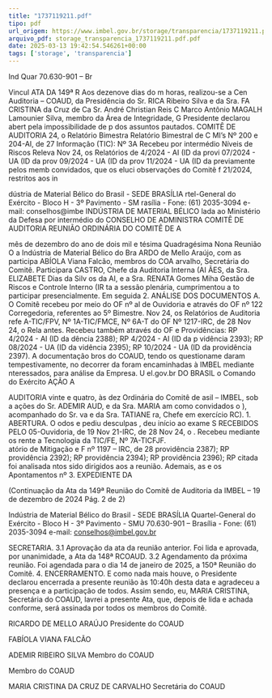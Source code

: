 ```yaml
---
title: "1737119211.pdf"
tipo: pdf
url_origem: https://www.imbel.gov.br/storage/transparencia/1737119211.pdf
arquivo_pdf: storage_transparencia_1737119211.pdf.pdf
date: 2025-03-13 19:42:54.546261+00:00
tags: ['storage', 'transparencia']
---
```


Ind
Quar
70.630-901 – Br
 
Vincul
ATA DA 149ª R
Aos dezenove dias do m
horas, realizou-se a Cen
Auditoria – COAUD, da
Presidência do Sr. RICA
Ribeiro Silva e da Sra. FA
CRISTINA da Cruz de Ca
Sr. André Christian Reis C
Marco Antônio MAGALH
Lamounier Silva, membro
da Área de Integridade, G
Presidente declarou abert
pela impossibilidade de p
dos assuntos pautados.
COMITÊ DE AUDITORIA
24, o Relatório Bimestra
Relatório Bimestral de C
MI’s Nº 200 e 204-AI, de 27 
Informação (TIC): Nº 3A
Recebeu por intermédio 
Níveis de Riscos Releva
Nov 24, os Relatórios de
4/2024 - AI (ID da provi
07/2024 - UA (ID da prov
09/2024 - UA (ID da prov
11/2024 - UA (ID da 
previamente pelos memb
convidados, que os eluci
observações do Comitê f
21/2024, restritos aos in
 
dústria de Material Bélico do Brasil - SEDE BRASÍLIA
rtel-General do Exército - Bloco H - 3º Pavimento - SM
rasília - Fone: (61) 2035-3094 e-mail: conselhos@imbe
INDÚSTRIA DE MATERIAL BÉLICO 
lada ao Ministério da Defesa por intermédio do
CONSELHO DE ADMINISTRA
COMITÊ DE AUDITORIA
REUNIÃO ORDINÁRIA DO COMITÊ DE A
 
mês de dezembro do ano de dois mil e 
tésima Quadragésima Nona Reunião O
a Indústria de Material Bélico do Bra
ARDO de Mello Araújo, com as participa
ABÍOLA Viana Falcão, membros do COA
arvalho, Secretária do Comitê. Participara
CASTRO, Chefe da Auditoria Interna (AI
ÃES, da Sra. ELIZABETE Dias da Silv
os da AI, e a Sra. RENATA Gomes Miha
Gestão de Riscos e Controle Interno (IR
ta a sessão plenária, cumprimentou a to
participar presencialmente. Em seguida
 2.  ANÁLISE DOS DOCUMENTOS
A. O Comitê recebeu por meio do OF nº 
al de Ouvidoria e através do OF nº 122
Corregedoria, referentes ao 5º Bimestre.
Nov 24, os Relatórios de Auditoria refe
A-TIC/FPV, Nº 1A-TIC/FMCE, Nº 6A-T
do OF Nº 1217-IRC, de 28 Nov 24, o Rela
antes. Recebeu também através do OF
e Providências: RP 4/2024 - AI (ID da 
dência 2388); RP 4/2024 - AI (ID da p
vidência 2393); RP 08/2024 - UA (ID da 
vidência 2395); RP 10/2024 - UA (ID da 
providência 2397). A documentação 
bros do COAUD, tendo os questioname
daram tempestivamente, no decorrer da
foram encaminhadas à IMBEL mediante
nteressados, para análise da Empresa.
U 
el.gov.br 
DO BRASIL 
o Comando do Exército 
AÇÃO 
A 
 
AUDITORIA 
vinte e quatro, às dez 
Ordinária do Comitê de 
asil – IMBEL, sob a 
ações do Sr. ADEMIR 
AUD, e da Sra. MARIA 
am como convidados o 
), acompanhado do Sr. 
va e da Sra. TATIANE 
ra, Chefe em exercício 
RC). 1. ABERTURA. O 
odos e pediu desculpas 
, deu início ao exame 
S RECEBIDOS PELO 
05-Ouvidoria, de 19 Nov 
21-IRC, de 28 Nov 24, o 
. Recebeu mediante os 
rente a Tecnologia da 
TIC/FE, Nº 7A-TICFJF.  
atório de Mitigação e 
F nº 1197 – IRC, de 28 
providência 2387); RP 
providência 2392); RP 
providência 2394); RP 
providência 2396); RP 
citada foi analisada 
ntos sido dirigidos aos 
a reunião. Ademais, as 
e os Apontamentos nº 
 3. EXPEDIENTE DA 

 
(Continuação da Ata da 149ª Reunião do Comitê de Auditoria da IMBEL – 19 de dezembro de 2024 Pág. 2 de 2) 
 
Indústria de Material Bélico do Brasil - SEDE BRASÍLIA 
Quartel-General do Exército - Bloco H - 3º Pavimento - SMU 
70.630-901 – Brasília - Fone: (61) 2035-3094 e-mail: conselhos@imbel.gov.br 
 
 
SECRETARIA. 3.1 Aprovação da ata da reunião anterior. Foi lida e aprovada, por 
unanimidade, a Ata da 148ª RCOAUD. 3.2 Agendamento da próxima reunião. Foi 
agendada para o dia 14 de janeiro de 2025, a 150ª Reunião do Comitê. 4. 
ENCERRAMENTO. E como nada mais houve, o Presidente declarou encerrada a 
presente reunião às 10:40h desta data e agradeceu a presença e a participação de 
todos. Assim sendo, eu, MARIA CRISTINA, Secretária do COAUD, lavrei a presente 
Ata, que, depois de lida e achada conforme, será assinada por todos os membros do 
Comitê. 
 
 
 
RICARDO DE MELLO ARAÚJO 
Presidente do COAUD 
 
 
 
 
 
FABÍOLA VIANA FALCÃO 
 
ADEMIR RIBEIRO SILVA 
Membro do COAUD 
 
 
Membro do COAUD 
 
 
 
 
 
MARIA CRISTINA DA CRUZ DE CARVALHO 
Secretária do COAUD 

